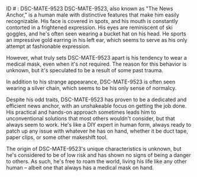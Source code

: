 ID # : DSC-MATE-9523
DSC-MATE-9523, also known as "The News Anchor," is a human male with distinctive features that make him easily recognizable. His face is covered in spots, and his mouth is constantly contorted in a frightened expression. His eyes are reminiscent of ski goggles, and he's often seen wearing a bucket hat on his head. He sports an impressive gold earring in his left ear, which seems to serve as his only attempt at fashionable expression.

However, what truly sets DSC-MATE-9523 apart is his tendency to wear a medical mask, even when it's not required. The reason for this behavior is unknown, but it's speculated to be a result of some past trauma.

In addition to his strange appearance, DSC-MATE-9523 is often seen wearing a silver chain, which seems to be his only sense of normalcy.

Despite his odd traits, DSC-MATE-9523 has proven to be a dedicated and efficient news anchor, with an unshakeable focus on getting the job done. His practical and hands-on approach sometimes leads him to unconventional solutions that most others wouldn't consider, but that always seem to work. He's like a DIY expert in human form, always ready to patch up any issue with whatever he has on hand, whether it be duct tape, paper clips, or some other makeshift tool.

The origin of DSC-MATE-9523's unique characteristics is unknown, but he's considered to be of low risk and has shown no signs of being a danger to others. As such, he's free to roam the world, living his life like any other human – albeit one that always has a medical mask on hand.